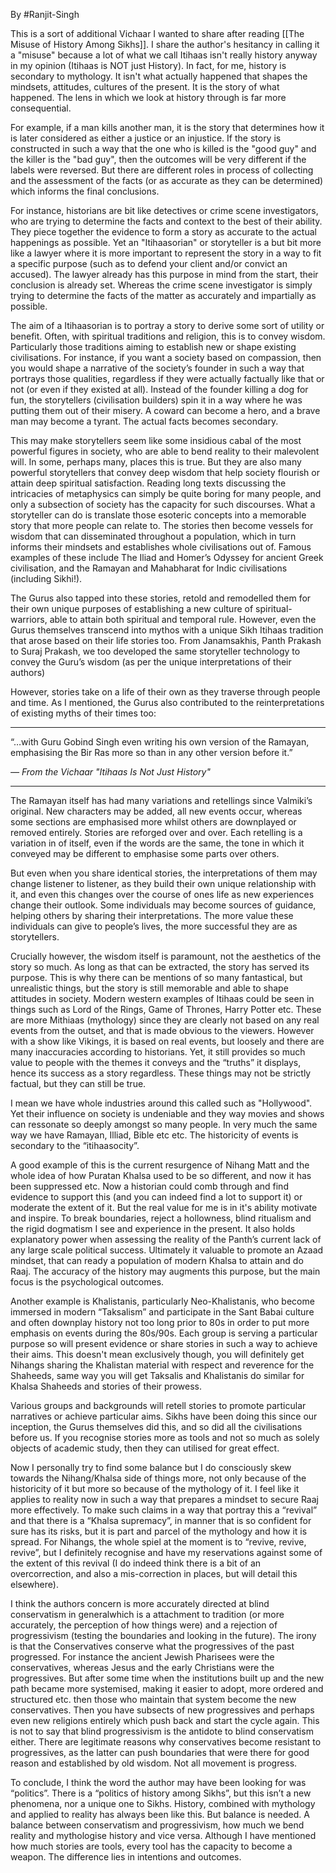 By #Ranjit-Singh

This is a sort of additional Vichaar I wanted to share after reading [[The Misuse of History Among Sikhs]]. I share the author's hesitancy in calling it a "misuse" because a lot of what we call Itihaas isn't really history anyway in my opinion (Itihaas is NOT just History). In fact, for me, history is secondary to mythology. It isn't what actually happened that shapes the mindsets, attitudes, cultures of the present. It is the story of what happened. The lens in which we look at history through is far more consequential.

For example, if a man kills another man, it is the story that determines how it is later considered as either a justice or an injustice. If the story is constructed in such a way that the one who is killed is the "good guy" and the killer is the "bad guy", then the outcomes will be very different if the labels were reversed. But there are different roles in process of collecting and the assessment of the facts (or as accurate as they can be determined) which informs the final conclusions.

For instance, historians are bit like detectives or crime scene investigators, who are trying to determine the facts and context to the best of their ability. They piece together the evidence to form a story as accurate to the actual happenings as possible. Yet an "Itihaasorian" or storyteller is a but bit more like a lawyer where it is more important to represent the story in a way to fit a specific purpose (such as to defend your client and/or convict an accused). The lawyer already has this purpose in mind from the start, their conclusion is already set. Whereas the crime scene investigator is simply trying to determine the facts of the matter as accurately and impartially as possible.

The aim of a Itihaasorian is to portray a story to derive some sort of utility or benefit. Often, with spiritual traditions and religion, this is to convey wisdom. Particularly those traditions aiming to establish new or shape existing civilisations. For instance, if you want a society based on compassion, then you would shape a narrative of the society’s founder in such a way that portrays those qualities, regardless if they were actually factually like that or not (or even if they existed at all). Instead of the founder killing a dog for fun, the storytellers (civilisation builders) spin it in a way where he was putting them out of their misery. A coward can become a hero, and a brave man may become a tyrant. The actual facts becomes secondary.

This may make storytellers seem like some insidious cabal of the most powerful figures in society, who are able to bend reality to their malevolent will. In some, perhaps many, places this is true. But they are also many powerful storytellers that convey deep wisdom that help society flourish or attain deep spiritual satisfaction. Reading long texts discussing the intricacies of metaphysics can simply be quite boring for many people, and only a subsection of society has the capacity for such discourses. What a storyteller can do is translate those esoteric concepts into a memorable story that more people can relate to. The stories then become vessels for wisdom that can disseminated throughout a population, which in turn informs their mindsets and establishes whole civilisations out of. Famous examples of these include The Iliad and Homer’s Odyssey for ancient Greek civilisation, and the Ramayan and Mahabharat for Indic civilisations (including Sikhi!).

The Gurus also tapped into these stories, retold and remodelled them for their own unique purposes of establishing a new culture of spiritual-warriors, able to attain both spiritual and temporal rule. However, even the Gurus themselves transcend into mythos with a unique Sikh Itihaas tradition that arose based on their life stories too. From Janamsakhis, Panth Prakash to Suraj Prakash, we too developed the same storyteller technology to convey the Guru’s wisdom (as per the unique interpretations of their authors)

However, stories take on a life of their own as they traverse through people and time. As I mentioned, the Gurus also contributed to the reinterpretations of existing myths of their times too:

---

“…with Guru Gobind Singh even writing his own version of the Ramayan, emphasising the Bir Ras more so than in any other version before it.”

_— From the Vichaar "Itihaas Is Not Just History"_

---

The Ramayan itself has had many variations and retellings since Valmiki’s original. New characters may be added, all new events occur, whereas some sections are emphasised more whilst others are downplayed or removed entirely. Stories are reforged over and over. Each retelling is a variation in of itself, even if the words are the same, the tone in which it conveyed may be different to emphasise some parts over others.

But even when you share identical stories, the interpretations of them may change listener to listener, as they build their own unique relationship with it, and even this changes over the course of ones life as new experiences change their outlook. Some individuals may become sources of guidance, helping others by sharing their interpretations. The more value these individuals can give to people’s lives, the more successful they are as storytellers.

Crucially however, the wisdom itself is paramount, not the aesthetics of the story so much. As long as that can be extracted, the story has served its purpose. This is why there can be mentions of so many fantastical, but unrealistic things, but the story is still memorable and able to shape attitudes in society. Modern western examples of Itihaas could be seen in things such as Lord of the Rings, Game of Thrones, Harry Potter etc. These are more Mithiaas (mythology) since they are clearly not based on any real events from the outset, and that is made obvious to the viewers. However with a show like Vikings, it is based on real events, but loosely and there are many inaccuracies according to historians. Yet, it still provides so much value to people with the themes it conveys and the “truths” it displays, hence its success as a story regardless. These things may not be strictly factual, but they can still be true.

I mean we have whole industries around this called such as "Hollywood". Yet their influence on society is undeniable and they way movies and shows can ressonate so deeply amongst so many people. In very much the same way we have Ramayan, Illiad, Bible etc etc. The historicity of events is secondary to the “itihaasocity”.

A good example of this is the current resurgence of Nihang Matt and the whole idea of how Puratan Khalsa used to be so different, and now it has been suppressed etc. Now a historian could comb through and find evidence to support this (and you can indeed find a lot to support it) or moderate the extent of it. But the real value for me is in it's ability motivate and inspire. To break boundaries, reject a hollowness, blind ritualism and the rigid dogmatism I see and experience in the present. It also holds explanatory power when assessing the reality of the Panth’s current lack of any large scale political success. Ultimately it valuable to promote an Azaad mindset, that can ready a population of modern Khalsa to attain and do Raaj. The accuracy of the history may augments this purpose, but the main focus is the psychological outcomes.

Another example is Khalistanis, particularly Neo-Khalistanis, who become immersed in modern “Taksalism” and participate in the Sant Babai culture and often downplay history not too long prior to 80s in order to put more emphasis on events during the 80s/90s. Each group is serving a particular purpose so will present evidence or share stories in such a way to achieve their aims. This doesn't mean exclusively though, you will definitely get Nihangs sharing the Khalistan material with respect and reverence for the Shaheeds, same way you will get Taksalis and Khalistanis do similar for Khalsa Shaheeds and stories of their prowess.

Various groups and backgrounds will retell stories to promote particular narratives or achieve particular aims. Sikhs have been doing this since our inception, the Gurus themselves did this, and so did all the civilisations before us. If you recognise stories more as tools and not so much as solely objects of academic study, then they can utilised for great effect.

Now I personally try to find some balance but I do consciously skew towards the Nihang/Khalsa side of things more, not only because of the historicity of it but more so because of the mythology of it. I feel like it applies to reality now in such a way that prepares a mindset to secure Raaj more effectively. To make such claims in a way that portray this a “revival” and that there is a “Khalsa supremacy”, in manner that is so confident for sure has its risks, but it is part and parcel of the mythology and how it is spread. For Nihangs, the whole spiel at the moment is to “revive, revive, revive”, but I definitely recognise and have my reservations against some of the extent of this revival (I do indeed think there is a bit of an overcorrection, and also a mis-correction in places, but will detail this elsewhere).

I think the authors concern is more accurately directed at blind conservatism in generalwhich is a attachment to tradition (or more accurately, the perception of how things were) and a rejection of progressivism (testing the boundaries and looking in the future). The irony is that the Conservatives conserve what the progressives of the past progressed. For instance the ancient Jewish Pharisees were the conservatives, whereas Jesus and the early Christians were the progressives. But after some time when the institutions built up and the new path became more systemised, making it easier to adopt, more ordered and structured etc. then those who maintain that system become the new conservatives. Then you have subsects of new progressives and perhaps even new religions entirely which push back and start the cycle again. This is not to say that blind progressivism is the antidote to blind conservatism either. There are legitimate reasons why conservatives become resistant to progressives, as the latter can push boundaries that were there for good reason and established by old wisdom. Not all movement is progress.

To conclude, I think the word the author may have been looking for was “politics”. There is a “politics of history among Sikhs”, but this isn’t a new phenomena, nor a unique one to Sikhs. History, combined with mythology and applied to reality has always been like this. But balance is needed. A balance between conservatism and progressivism, how much we bend reality and mythologise history and vice versa. Although I have mentioned how much stories are tools, every tool has the capacity to become a weapon. The difference lies in intentions and outcomes.